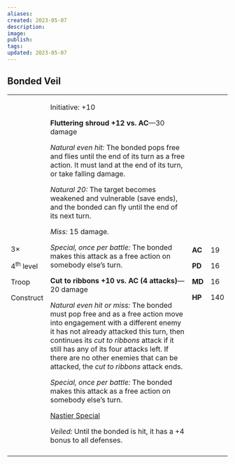 ```yaml
---
aliases: 
created: 2023-05-07
description: 
image: 
publish: 
tags: 
updated: 2023-05-07
---
```


## Bonded Veil

<table>
<colgroup>
<col style="width: 15%" />
<col style="width: 71%" />
<col style="width: 5%" />
<col style="width: 6%" />
</colgroup>
<tbody>
<tr class="odd">
<td><p>3×</p>
<p>4<sup>th</sup> level</p>
<p>Troop</p>
<p>Construct</p></td>
<td><p>Initiative: +10</p>
<p><strong>Fluttering shroud +12 vs. AC</strong>—30 damage</p>
<p><em>Natural even hit:</em> The bonded pops free and flies until the
end of its turn as a free action. It must land at the end of its turn,
or take falling damage.</p>
<p><em>Natural 20:</em> The target becomes weakened and vulnerable (save
ends), and the bonded can fly until the end of its next turn.</p>
<p><em>Miss:</em> 15 damage.</p>
<p><em>Special, once per battle:</em> The bonded makes this attack as a
free action on somebody else’s turn.</p>
<p><strong>Cut to ribbons +10 vs. AC (4 attacks)</strong>—20 damage</p>
<p><em>Natural even hit or miss:</em> The bonded must pop free and as a
free action move into engagement with a different enemy it has not
already attacked this turn, then continues its <em>cut to ribbons</em>
attack if it still has any of its four attacks left. If there are no
other enemies that can be attacked, the <em>cut to ribbons</em> attack
ends.</p>
<p><em>Special, once per battle:</em> The bonded makes this attack as a
free action on somebody else’s turn.</p>
<p><u>Nastier Special</u></p>
<p><em>Veiled:</em> Until the bonded is hit, it has a +4 bonus to all
defenses.</p></td>
<td><p><strong>AC</strong></p>
<p><strong>PD</strong></p>
<p><strong>MD</strong></p>
<p><strong>HP</strong></p></td>
<td><p>19</p>
<p>16</p>
<p>16</p>
<p>140</p></td>
</tr>
<tr class="even">
<td></td>
<td></td>
<td></td>
<td></td>
</tr>
</tbody>
</table>

